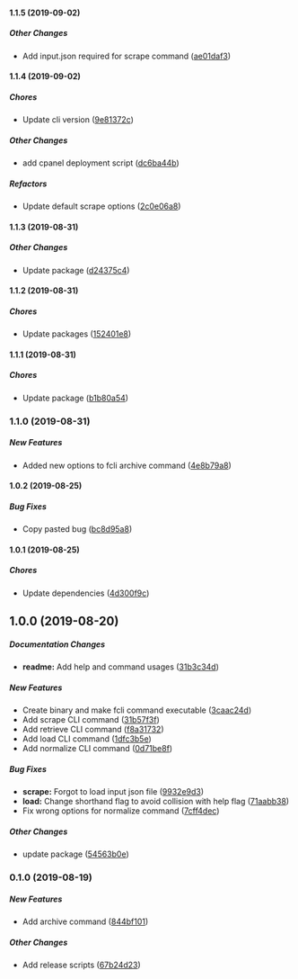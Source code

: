 #### 1.1.5 (2019-09-02)

##### Other Changes

*  Add input.json required for scrape command ([ae01daf3](https://github.com/wchen02/apify-etl-cli/commit/ae01daf3dbbcc8ae40de58a460db79e19ec025f5))

#### 1.1.4 (2019-09-02)

##### Chores

*  Update cli version ([9e81372c](https://github.com/wchen02/apify-etl-cli/commit/9e81372c17b36b914621f98bfce6e7a9c820975e))

##### Other Changes

*  add cpanel deployment script ([dc6ba44b](https://github.com/wchen02/apify-etl-cli/commit/dc6ba44b2bfebee12c3aa0fd22533a37e7dde4d5))

##### Refactors

*  Update default scrape options ([2c0e06a8](https://github.com/wchen02/apify-etl-cli/commit/2c0e06a8bc23cdbec5d3d2caf29473055a169038))

#### 1.1.3 (2019-08-31)

##### Other Changes

*  Update package ([d24375c4](https://github.com/wchen02/apify-etl-cli/commit/d24375c429e462dcca5e4b615b0e47107745164c))

#### 1.1.2 (2019-08-31)

##### Chores

*  Update packages ([152401e8](https://github.com/wchen02/apify-etl-cli/commit/152401e8682175c9d527df61e2bb2f37e47b4cdb))

#### 1.1.1 (2019-08-31)

##### Chores

*  Update package ([b1b80a54](https://github.com/wchen02/apify-etl-cli/commit/b1b80a54d1100e898a097766fde5ccfeedf249df))

### 1.1.0 (2019-08-31)

##### New Features

*  Added new options to fcli archive command ([4e8b79a8](https://github.com/wchen02/apify-etl-cli/commit/4e8b79a84f4e9de47ad5dbbe17308f3437762731))

#### 1.0.2 (2019-08-25)

##### Bug Fixes

*  Copy pasted bug ([bc8d95a8](https://github.com/wchen02/apify-etl-cli/commit/bc8d95a84ea984e320ab0cf919fd377dc9da36bc))

#### 1.0.1 (2019-08-25)

##### Chores

*  Update dependencies ([4d300f9c](https://github.com/wchen02/apify-etl-cli/commit/4d300f9cab739a7596ac3ebd8b4a005c13d39dd7))

## 1.0.0 (2019-08-20)

##### Documentation Changes

* **readme:**  Add help and command usages ([31b3c34d](https://github.com/wchen02/apify-etl-cli/commit/31b3c34ded479baa68ea11198c078160b6409fc6))

##### New Features

*  Create binary and make fcli command executable ([3caac24d](https://github.com/wchen02/apify-etl-cli/commit/3caac24d5c338a1ef29a78f92b9d674c6e5e96c9))
*  Add scrape CLI command ([31b57f3f](https://github.com/wchen02/apify-etl-cli/commit/31b57f3f921e3b024884b15f4f777b001003c3af))
*  Add retrieve CLI command ([f8a31732](https://github.com/wchen02/apify-etl-cli/commit/f8a317328a1b8dcaadd67fe971fec121b57a924c))
*  Add load CLI command ([1dfc3b5e](https://github.com/wchen02/apify-etl-cli/commit/1dfc3b5eb06531c863515856ea76bd048b300681))
*  Add normalize CLI command ([0d71be8f](https://github.com/wchen02/apify-etl-cli/commit/0d71be8f81d75f4acd800368f606c6a0c9c7bccb))

##### Bug Fixes

* **scrape:**  Forgot to load input json file ([9932e9d3](https://github.com/wchen02/apify-etl-cli/commit/9932e9d38a0fdd317a03b57f016b3e680b255868))
* **load:**  Change shorthand flag to avoid collision with help flag ([71aabb38](https://github.com/wchen02/apify-etl-cli/commit/71aabb38a1708b3efde677d6c4ae30d022ea6b6e))
*  Fix wrong options for normalize command ([7cff4dec](https://github.com/wchen02/apify-etl-cli/commit/7cff4deca544a89c8c67477777999908b606ece8))

##### Other Changes

*  update package ([54563b0e](https://github.com/wchen02/apify-etl-cli/commit/54563b0e0830050480e3ae422af392ba150230e3))

### 0.1.0 (2019-08-19)

##### New Features

*  Add archive command ([844bf101](https://github.com/wchen02/apify-etl-cli/commit/844bf101086c2f6f07d2b36ef38b09b3f4ecf0e3))

##### Other Changes

*  Add release scripts ([67b24d23](https://github.com/wchen02/apify-etl-cli/commit/67b24d23d8ed779e0d765bb64b70cb98767c1ddd))

